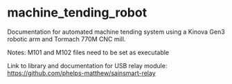 # machine_tending_robot
Documentation for automated machine tending system using a Kinova Gen3 robotic arm and Tormach 770M CNC mill.

Notes: 
M101 and M102 files need to be set as executable

Link to library and documentation for USB relay module:
https://github.com/phelps-matthew/sainsmart-relay
